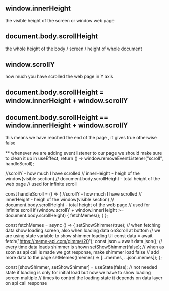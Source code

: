## window.innerHeight
the visible height of the screen or window web page

## document.body.scrollHeight
the whole height of the body / screen / height of whole document

## window.scrollY
how much you have scrolled the web page in Y axis

## document.body.scrollHeight = window.innerHeight + window.scrollY

## document.body.scrollHeight == window.innerHeight + window.scrollY
this means we have reached the end of the page , it gives true otherwise false

**  whenever we are adding event listener to our page we should make sure to clean it up
in useEffect,    return () => window.removeEventListener("scroll", handleScroll);

 //scrollY - how much I have scrolled
 // innerHeight - heigh of the window(visible section)
 // document.body.scrollHeight - total height of the web page
 // used for infinite scroll

const handleScroll = () => {
    //scrollY - how much I have scrolled
    // innerHeight - heigh of the window(visible section)
    // document.body.scrollHeight - total height of the web page
    // used for infinite scroll
    if (window.scrollY + window.innerHeight >= document.body.scrollHeight) {
      fetchMemes();
    }
  };

  const fetchMemes = async () => {
    setShowShimmer(true); // when fetching data show loading screen, also when loading data onScroll at bottom
    // we are using state variable to show shimmer loading UI
    const data = await fetch("https://meme-api.com/gimme/20");
    const json = await data.json();
   // every time data loads shimmer is shown
    setShowShimmer(false); // when as soon as api call is made we got response, make shimmer load false
    // add more data to the page
    setMemes((memes) => [...memes, ...json.memes]);
  };

   const [showShimmer, setShowShimmer] = useState(false);
// not needed state if loading is only for initial load but now we have to show loading screen multiple
// times to control the loading state it depends on data layer on api call response
